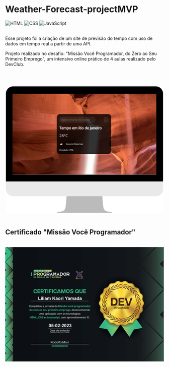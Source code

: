 # Weather-Forecast-projectMVP

<div style="display: inline_block">
<img src="https://camo.githubusercontent.com/d63d473e728e20a286d22bb2226a7bf45a2b9ac6c72c59c0e61e9730bfe4168c/68747470733a2f2f696d672e736869656c64732e696f2f62616467652f48544d4c352d4533344632363f7374796c653d666f722d7468652d6261646765266c6f676f3d68746d6c35266c6f676f436f6c6f723d7768697465" alt="HTML">
<img src="https://camo.githubusercontent.com/3a0f693cfa032ea4404e8e02d485599bd0d192282b921026e89d271aaa3d7565/68747470733a2f2f696d672e736869656c64732e696f2f62616467652f435353332d3135373242363f7374796c653d666f722d7468652d6261646765266c6f676f3d63737333266c6f676f436f6c6f723d7768697465" alt="CSS">
<img src="https://img.shields.io/badge/JavaScript-F7DF1E?style=for-the-badge&logo=javascript&logoColor=black" alt="JavaScript">
</div>
<br>
<p>Esse projeto foi a criação de um site de previsão do tempo com uso de dados em tempo real a partir de uma API.

Projeto realizado no desafio: "Missão Você Programador, do Zero ao Seu Primeiro Emprego", um intensivo online prático de 4 aulas realizado pelo DevClub.</p>

<br><br>
<div align="center">
<img src="./assets/DesktopView.png" alt="desktop-screen" width="500px">
</div>
<br>

## Certificado "Missão Você Programador"

<br>
<img src="./assets/Certificado-missão-você-programador-do-zero-ao-seu-primeiro-emprego.png" alt="certification">
